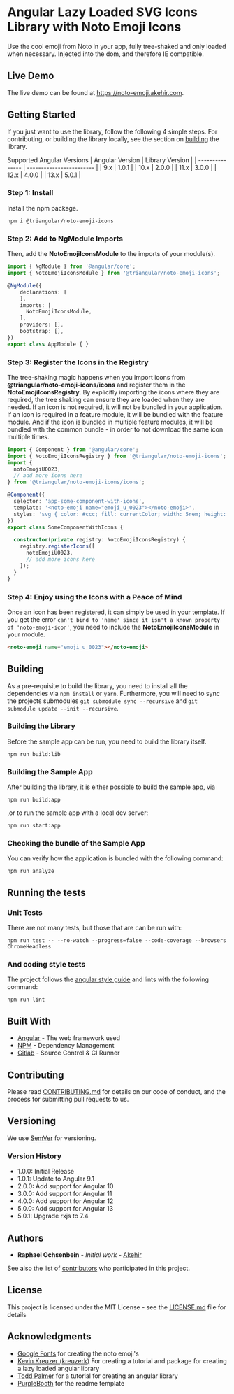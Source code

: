 # Angular Lazy Loaded SVG Icons Library with Noto Emoji Icons

Use the cool emoji from Noto in your app, fully tree-shaked and only loaded when necessary. Injected into the dom, and therefore IE compatible.

## Live Demo
The live demo can be found at https://noto-emoji.akehir.com.

## Getting Started

If you just want to use the library, follow the following 4 simple steps. For contributing, or building the library locally, see the section on [building](#building) the library.

Supported Angular Versions
| Angular Version | Library Version          |
| --------------- | ------------------------ |
|  9.x            | 1.0.1                    |
| 10.x            | 2.0.0                    |
| 11.x            | 3.0.0                    |
| 12.x            | 4.0.0                    |
| 13.x            | 5.0.1                    |

### Step 1: Install

Install the npm package.

```
npm i @triangular/noto-emoji-icons
```

### Step 2: Add to NgModule Imports

Then, add the __NotoEmojiIconsModule__ to the imports of your module(s).

```typescript
import { NgModule } from '@angular/core';
import { NotoEmojiIconsModule } from '@triangular/noto-emoji-icons';

@NgModule({
    declarations: [
    ],
    imports: [
      NotoEmojiIconsModule,
    ],
    providers: [],
    bootstrap: [],
})
export class AppModule { }
```

### Step 3: Register the Icons in the Registry
The tree-shaking magic happens when you import icons from   __@triangular/noto-emoji-icons/icons__ and register them in the  __NotoEmojiIconsRegistry__. By explicitly importing the icons where they are required, the tree shaking can ensure they are loaded when they are needed. If an icon is not required, it will not be bundled in your application. If an icon is required in a feature module, it will be bundled with the feature module. And if the icon is bundled in multiple feature modules, it will be bundled with the common bundle - in order to not download the same icon multiple times.

```typescript
import { Component } from '@angular/core';
import { NotoEmojiIconsRegistry } from '@triangular/noto-emoji-icons';
import {
  notoEmojiU0023,
  // add more icons here
} from '@triangular/noto-emoji-icons/icons';

@Component({
  selector: 'app-some-component-with-icons',
  template: '<noto-emoji name="emoji_u_0023"></noto-emoji>',
  styles: 'svg { color: #ccc; fill: currentColor; width: 5rem; height: 5rem; }',
})
export class SomeComponentWithIcons {

  constructor(private registry: NotoEmojiIconsRegistry) {
    registry.registerIcons([
      notoEmojiU0023,
      // add more icons here
    ]);
  }
}
```

### Step 4: Enjoy using the Icons with a Peace of Mind
Once an icon has been registered, it can simply be used in your template. If you get the error `can't bind to 'name' since it isn't a known property of 'noto-emoji-icon'`, you need to include the __NotoEmojiIconsModule__ in your module. 

```html
<noto-emoji name="emoji_u_0023"></noto-emoji>
```

## Building
As a pre-requisite to build the library, you need to install all the dependencies via `npm install` or `yarn`.
Furthermore, you will need to sync the projects submodules `git submodule sync --recursive` and  `git submodule update --init --recursive`.

### Building the Library
Before the sample app can be run, you need to build the library itself.

```
npm run build:lib
```

### Building the Sample App
After building the library, it is either possible to build the sample app, via

```
npm run build:app
```

,or to run the sample app with a local dev server:

```
npm run start:app
```

### Checking the bundle of the Sample App
You can verify how the application is bundled with the following command:

```
npm run analyze
```

## Running the tests

### Unit Tests
There are not many tests, but those that are can be run with:

```
npm run test -- --no-watch --progress=false --code-coverage --browsers ChromeHeadless
```

### And coding style tests

The project follows the [angular style guide](https://angular.io/guide/styleguide) and lints with the following command:

```
npm run lint
```

## Built With

* [Angular](https://github.com/angular/angular) - The web framework used
* [NPM](https://www.npmjs.com/) - Dependency Management
* [Gitlab](https://git.akehir.com) - Source Control & CI Runner

## Contributing

Please read [CONTRIBUTING.md](CONTRIBUTING.md) for details on our code of conduct, and the process for submitting pull requests to us.

## Versioning

We use [SemVer](http://semver.org/) for versioning. 

### Version History

- 1.0.0: Initial Release
- 1.0.1: Update to Angular 9.1
- 2.0.0: Add support for Angular 10
- 3.0.0: Add support for Angular 11
- 4.0.0: Add support for Angular 12
- 5.0.0: Add support for Angular 13
- 5.0.1: Upgrade rxjs to 7.4

## Authors

* **Raphael Ochsenbein** - *Initial work* - [Akehir](https://github.com/akehir)

See also the list of [contributors](https://github.com/akehir/noto-emoji-icons/contributors) who participated in this project.

## License

This project is licensed under the MIT License - see the [LICENSE.md](LICENSE.md) file for details

## Acknowledgments

* [Google Fonts](https://github.com/googlefonts/noto-emoji) for creating the noto emoji's
* [Kevin Kreuzer (kreuzerk)](https://medium.com/angular-in-depth/how-to-create-a-fully-tree-shakable-icon-library-in-angular-c5488cf9cd76) For creating a tutorial and package for creating a lazy loaded angular library
* [Todd Palmer](https://indepth.dev/creating-a-library-in-angular-6-using-angular-cli-and-ng-packagr/) for a tutorial for creating an angular library
* [PurpleBooth](https://gist.github.com/PurpleBooth/109311bb0361f32d87a2/) for the readme template

